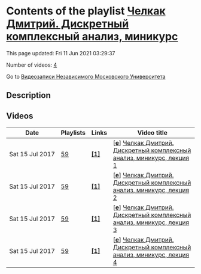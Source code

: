 # Contents of the playlist [Челкак Дмитрий. Дискретный комплексный анализ, миникурс](https://www.youtube.com/playlist?list=PLp9ABVh6_x4GIy1rRhGBG6zwHGl39Hs82)

This page updated: Fri 11 Jun 2021 03:29:37

Number of videos: [4](#videos)

Go to [Видеозаписи Независимого Московского Университета](../README.md)

## Description



## Videos

|Date|Playlists|Links|Video title|
|---|---|---|---|
| Sat&nbsp;15&nbsp;Jul&nbsp;2017 | [59](../playlists/59 "Челкак Дмитрий. Дискретный комплексный анализ, миникурс") | [**[1]**](http://ium.mccme.ru/s13/chelkak-complan.html) | [[**e**](https://studio.youtube.com/video/GKXE6O67UHw/edit "Edit")] [Челкак Дмитрий. Дискретный комплексный анализ, миникурс, лекция 1](https://www.youtube.com/watch?v=GKXE6O67UHw&list=PLp9ABVh6_x4GIy1rRhGBG6zwHGl39Hs82 "Миникурс к основному курсу. &#013;15 мая 2013 г. 17:30, НМУ 303 (Москва, Большой Власьевский пер., 11)&#013;http://ium.mccme.ru/s13/chelkak-complan.html") |
| Sat&nbsp;15&nbsp;Jul&nbsp;2017 | [59](../playlists/59 "Челкак Дмитрий. Дискретный комплексный анализ, миникурс") | [**[1]**](http://ium.mccme.ru/s13/chelkak-complan.html) | [[**e**](https://studio.youtube.com/video/m27-l0EXmbQ/edit "Edit")] [Челкак Дмитрий. Дискретный комплексный анализ, миникурс, лекция 2](https://www.youtube.com/watch?v=m27-l0EXmbQ&list=PLp9ABVh6_x4GIy1rRhGBG6zwHGl39Hs82 "Миникурс к основному курсу. &#013;15 мая 2013 г. 19:30, НМУ 303 (Москва, Большой Власьевский пер., 11)&#013;http://ium.mccme.ru/s13/chelkak-complan.html") |
| Sat&nbsp;15&nbsp;Jul&nbsp;2017 | [59](../playlists/59 "Челкак Дмитрий. Дискретный комплексный анализ, миникурс") | [**[1]**](http://ium.mccme.ru/s13/chelkak-complan.html) | [[**e**](https://studio.youtube.com/video/L9rM-KQqpRg/edit "Edit")] [Челкак Дмитрий. Дискретный комплексный анализ, миникурс, лекция 3](https://www.youtube.com/watch?v=L9rM-KQqpRg&list=PLp9ABVh6_x4GIy1rRhGBG6zwHGl39Hs82 "Миникурс к основному курсу. &#013;22 мая 2013 г. 17:30, НМУ 303 (Москва, Большой Власьевский пер., 11)&#013;http://ium.mccme.ru/s13/chelkak-complan.html") |
| Sat&nbsp;15&nbsp;Jul&nbsp;2017 | [59](../playlists/59 "Челкак Дмитрий. Дискретный комплексный анализ, миникурс") | [**[1]**](http://ium.mccme.ru/s13/chelkak-complan.html) | [[**e**](https://studio.youtube.com/video/gg9rj3iukhI/edit "Edit")] [Челкак Дмитрий. Дискретный комплексный анализ, миникурс, лекция 4](https://www.youtube.com/watch?v=gg9rj3iukhI&list=PLp9ABVh6_x4GIy1rRhGBG6zwHGl39Hs82 "Миникурс к основному курсу. &#013;22 мая 2013 г. 19:30, НМУ 303 (Москва, Большой Власьевский пер., 11)&#013;http://ium.mccme.ru/s13/chelkak-complan.html") |
